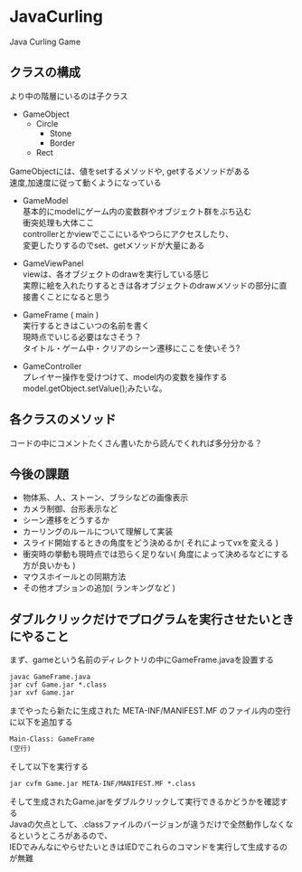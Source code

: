 # JavaCurling  
Java Curling Game  
  
## クラスの構成  
より中の階層にいるのは子クラス  
- GameObject  
  - Circle  
    - Stone  
    - Border  
  - Rect  
  
GameObjectには、値をsetするメソッドや, getするメソッドがある  
速度,加速度に従って動くようになっている  
  
- GameModel  
基本的にmodelにゲーム内の変数群やオブジェクト群をぶち込む  
衝突処理も大体ここ  
controllerとかviewでここにいるやつらにアクセスしたり、  
変更したりするのでset、getメソッドが大量にある  
  
- GameViewPanel  
viewは、各オブジェクトのdrawを実行している感じ  
実際に絵を入れたりするときは各オブジェクトのdrawメソッドの部分に直接書くことになると思う
  
- GameFrame ( main )  
実行するときはこいつの名前を書く  
現時点でいじる必要はなさそう？  
タイトル・ゲーム中・クリアのシーン遷移にここを使いそう?  
  
- GameController  
プレイヤー操作を受けつけて、model内の変数を操作する  
model.getObject.setValue();みたいな。  
  
## 各クラスのメソッド
コードの中にコメントたくさん書いたから読んでくれれば多分分かる？  
  
## 今後の課題
- 物体系、人、ストーン、ブラシなどの画像表示  
- カメラ制御、台形表示など  
- シーン遷移をどうするか  
- カーリングのルールについて理解して実装  
- スライド開始するときの角度をどう決めるか( それによってvxを変える )  
- 衝突時の挙動も現時点では恐らく足りない( 角度によって決めるなどにする方が良いかも )  
- マウスホイールとの同期方法  
- その他オプションの追加( ランキングなど )  
  
## ダブルクリックだけでプログラムを実行させたいときにやること
  
まず、gameという名前のディレクトリの中にGameFrame.javaを設置する  
  
```
javac GameFrame.java
jar cvf Game.jar *.class
jar xvf Game.jar
```
  
までやったら新たに生成された META-INF/MANIFEST.MF のファイル内の空行に以下を追加する  
  
```
Main-Class: GameFrame
(空行)
```
  
そして以下を実行する  
  
```
jar cvfm Game.jar META-INF/MANIFEST.MF *.class
```
  
そして生成されたGame.jarをダブルクリックして実行できるかどうかを確認する  
Javaの欠点として、.classファイルのバージョンが違うだけで全然動作しなくなるというところがあるので、  
IEDでみんなにやらせたいときはIEDでこれらのコマンドを実行して生成するのが無難
  
